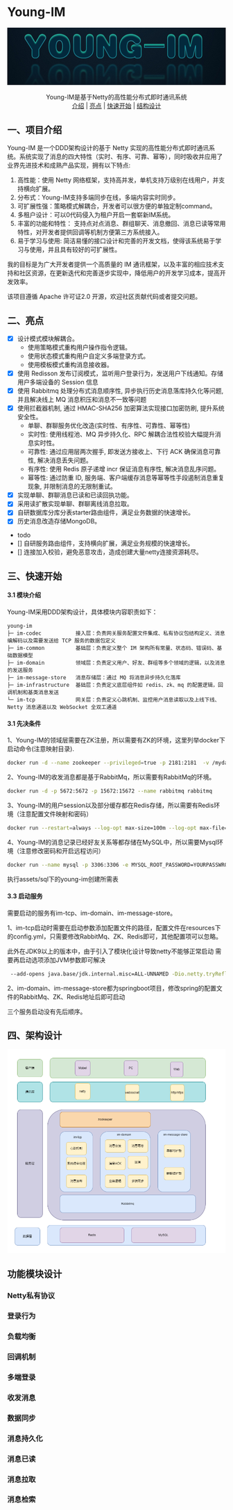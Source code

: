 # Young-IM

![](/assets/logo.jpg)

<div align="center">
 Young-IM是基于Netty的高性能分布式即时通讯系统 </br>
 </div>
<div align="center"> 
  <a href=##一、项目介绍>介绍</a> |  <a href=##二、亮点>亮点</a> |  <a href=##三、快速开始>快速开始</a> |  <a href=##四、架构设计>结构设计</a>
</div>


## 一、项目介绍

Young-IM 是一个DDD架构设计的基于 Netty 实现的高性能分布式即时通讯系统。系统实现了消息的四大特性（实时、有序、可靠、幂等），同时吸收并应用了业界先进技术和成熟产品实现，拥有以下特点:

1. 高性能：使用 Netty 网络框架，支持高并发，单机支持万级别在线用户，并支持横向扩展。
2. 分布式：Young-IM支持多端同步在线，多端内容实时同步。
3. 可扩展性强：策略模式解耦合，开发者可以很方便的单独定制command。
4. 多租户设计：可以0代码侵入为租户开启一套崭新IM系统。
5. 丰富的功能和特性： 支持点对点消息、群组聊天、消息撤回、消息已读等常用特性，对开发者提供回调等机制方便第三方系统接入。
6. 易于学习与使用: 简洁易懂的接口设计和完善的开发文档，使得该系统易于学习与使用，并且具有较好的可扩展性。

我的目标是为广大开发者提供一个高质量的 IM 通讯框架，以及丰富的相应技术支持和社区资源，在更新迭代和完善逐步实现中，降低用户的开发学习成本，提高开发效率。

该项目遵循 Apache 许可证2.0 开源，欢迎社区贡献代码或者提交问题。

## 二、亮点

* [x] 设计模式模块解耦合。
  *  使用策略模式重构用户操作指令逻辑。
  *  使用状态模式重构用户自定义多端登录方式。
  *  使用模板模式重构消息接收器。
* [x] 使用 Redisson 发布订阅模式，监听用户登录行为，发送用户下线通知。存储用户多端设备的 Session 信息
* [x] 使用 Rabbitmq 处理分布式消息顺序性, 异步执行历史消息落库持久化等问题, 并且解决线上 MQ 消息积压和消息不一致等问题
* [x] 使用拦截器机制, 通过 HMAC-SHA256 加密算法实现接口加密防刷, 提升系统安全性。
  * 单聊、群聊服务优化改造(实时性、有序性、可靠性、幂等性)
  * 实时性: 使用线程池、MQ 异步持久化、RPC 解耦合法性校验大幅提升消息实时性。
  * 可靠性: 通过应用层两次握手, 即发送方接收上、下行 ACK 确保消息可靠性, 解决消息丢失问题。
  * 有序性: 使用 Redis 原子递增 incr 保证消息有序性, 解决消息乱序问题。
  * 幂等性: 通过防重 ID, 服务端、客户端缓存消息等幂等性手段遏制消息重复现象, 并限制消息的无限制重试。
* [x] 实现单聊、群聊消息已读和已读回执功能。
* [x] 采用读扩散实现单聊、群聊离线消息拉取。
* [x] 自研数据库分库分表starter路由组件，满足业务数据的快速增长。
* [x] 历史消息改造存储MongoDB。
* todo
* [] 自研服务路由组件，支持横向扩展，满足业务规模的快速增长。
* [] 连接加入校验，避免恶意攻击，造成创建大量netty连接资源耗尽。

## 三、快速开始

#### 3.1 模块介绍

Young-IM采用DDD架构设计，具体模块内容职责如下：

```text
young-im
├─ im-codec           接入层：负责网关服务配置文件集成、私有协议包结构定义、消息编解码以及需要发送给 TCP 服务的数据包定义
├─ im-common          基础层：负责定义整个 IM 架构所有常量、状态码、错误码、基础数据模型
├─ im-domain          领域层：负责定义用户、好友、群组等多个领域的逻辑，以及消息的发送服务
├─ im-message-store   消息存储层：通过 MQ 将消息异步持久化落库
├─ im-infrastructure  基础层：负责定义底层组件如 redis、zk、mq 的配置逻辑，回调机制和基类消息发送
└─ im-tcp             网关层：负责定义心跳机制、监控用户消息读取以及上线下线、Netty 消息通道以及 WebSocket 全双工通道
```

#### 3.1 先决条件

1、Young-IM的领域层需要在ZK注册，所以需要有ZK的环境，这里列举docker下启动命令(注意映射目录).

```bash
docker run -d --name zookeeper --privileged=true -p 2181:2181  -v /mydata/zookeeper/data:/data -v /mydata/zookeeper/conf:/conf -v /mydata/zookeeper/logs:/datalog zookeeper:3.5.7/
```

2、Young-IM的收发消息都是基于RabbitMq，所以需要有RabbitMq的环境。

```bash
docker run -d -p 5672:5672 -p 15672:15672 --name rabbitmq rabbitmq
```

3、Young-IM的用户session以及部分缓存都在Redis存储，所以需要有Redis环境（注意配置文件映射和密码）

```bash
docker run --restart=always --log-opt max-size=100m --log-opt max-file=2 -p 6379:6379 --name myredis -v /root/redis/config/myredis.conf:/etc/redis/redis.conf -v /root/redis/data:/data -d redis redis-server /etc/redis/redis.conf  --appendonly yes  --requirepass YOURPASSWORD!
```

4、Young-IM的消息记录已经好友关系等都存储在MySQL中，所以需要Mysql环境（注意修改密码和开启远程访问）

```bash
docker run --name mysql -p 3306:3306 -e MYSQL_ROOT_PASSWORD=YOURPASSWROD -d mysql:8.0.21 
```
执行assets/sql下的young-im创建所需表
#### 3.3 启动服务

需要启动的服务有im-tcp、im-domain、im-message-store。

1、im-tcp启动时需要在启动参数添加配置文件的路径，配置文件在resources下的config.yml，只需要修改RabbitMq、ZK、Redis即可，其他配置项可以忽略。

此外在JDK9以上的版本中，由于引入了模块化设计导致netty不能够正常启动 需要再启动选项添加JVM参数即可解决

```bash
 --add-opens java.base/jdk.internal.misc=ALL-UNNAMED -Dio.netty.tryReflectionSetAccessible=true
```

2、im-domain、im-message-store都为springboot项目，修改spring的配置文件的RabbitMq、ZK、Redis地址后即可启动

三个服务启动没有先后顺序。

## 四、架构设计

![](/assets/架构图.png)

## 功能模块设计

### Netty私有协议

### 登录行为

### 负载均衡

### 回调机制

### 多端登录

### 收发消息

### 数据同步

### 消息持久化

### 消息已读

### 消息拉取

### 消息检索


